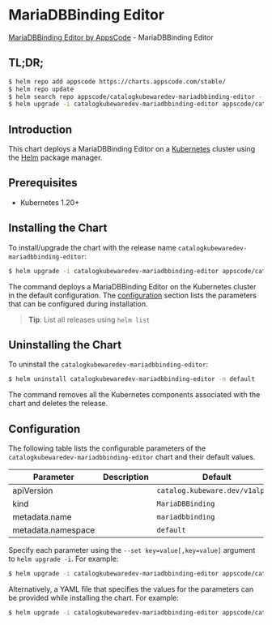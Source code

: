 # MariaDBBinding Editor

[MariaDBBinding Editor by AppsCode](https://byte.builders) - MariaDBBinding Editor

## TL;DR;

```bash
$ helm repo add appscode https://charts.appscode.com/stable/
$ helm repo update
$ helm search repo appscode/catalogkubewaredev-mariadbbinding-editor --version=v0.18.0
$ helm upgrade -i catalogkubewaredev-mariadbbinding-editor appscode/catalogkubewaredev-mariadbbinding-editor -n default --create-namespace --version=v0.18.0
```

## Introduction

This chart deploys a MariaDBBinding Editor on a [Kubernetes](http://kubernetes.io) cluster using the [Helm](https://helm.sh) package manager.

## Prerequisites

- Kubernetes 1.20+

## Installing the Chart

To install/upgrade the chart with the release name `catalogkubewaredev-mariadbbinding-editor`:

```bash
$ helm upgrade -i catalogkubewaredev-mariadbbinding-editor appscode/catalogkubewaredev-mariadbbinding-editor -n default --create-namespace --version=v0.18.0
```

The command deploys a MariaDBBinding Editor on the Kubernetes cluster in the default configuration. The [configuration](#configuration) section lists the parameters that can be configured during installation.

> **Tip**: List all releases using `helm list`

## Uninstalling the Chart

To uninstall the `catalogkubewaredev-mariadbbinding-editor`:

```bash
$ helm uninstall catalogkubewaredev-mariadbbinding-editor -n default
```

The command removes all the Kubernetes components associated with the chart and deletes the release.

## Configuration

The following table lists the configurable parameters of the `catalogkubewaredev-mariadbbinding-editor` chart and their default values.

|     Parameter      | Description |                  Default                   |
|--------------------|-------------|--------------------------------------------|
| apiVersion         |             | <code>catalog.kubeware.dev/v1alpha1</code> |
| kind               |             | <code>MariaDBBinding</code>                |
| metadata.name      |             | <code>mariadbbinding</code>                |
| metadata.namespace |             | <code>default</code>                       |


Specify each parameter using the `--set key=value[,key=value]` argument to `helm upgrade -i`. For example:

```bash
$ helm upgrade -i catalogkubewaredev-mariadbbinding-editor appscode/catalogkubewaredev-mariadbbinding-editor -n default --create-namespace --version=v0.18.0 --set apiVersion=catalog.kubeware.dev/v1alpha1
```

Alternatively, a YAML file that specifies the values for the parameters can be provided while
installing the chart. For example:

```bash
$ helm upgrade -i catalogkubewaredev-mariadbbinding-editor appscode/catalogkubewaredev-mariadbbinding-editor -n default --create-namespace --version=v0.18.0 --values values.yaml
```

